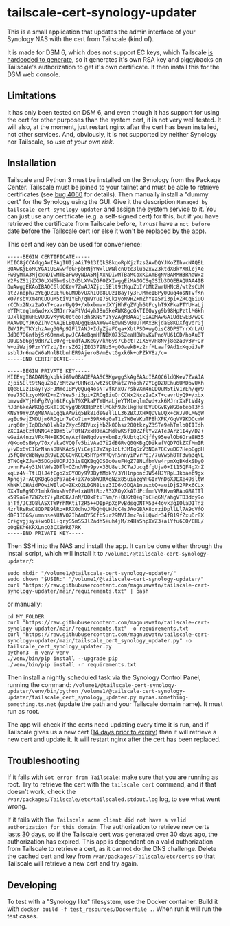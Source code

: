 tailscale-cert-synology-updater
===

This is a small application that updates the admin interface of your Synology NAS with the cert from Tailscale (kind of).

It is made for DSM 6, which does not support EC keys, which Tailscale [is hardcoded to generate](https://github.com/tailscale/tailscale/blob/9bd3b5b89c60534a9066902ae54b52f5797365bd/ipn/localapi/cert.go#L379), so it generates it's own RSA key and piggybacks on Tailscale's authorization to get it's own certificate. It then install this for the DSM web console.


## Limitations

It has only been tested on DSM 6, and even though it has support for using the cert for other purposes than the system cert, it is not very well tested. It will also, at the moment, just restart nginx after the cert has been installed, not other services. And, obviously, it is not supported by neither Synology nor Tailscale, so *use at your own risk*.

## Installation

Tailscale and Python 3 must be installed on the Synology from the Package Center. Tailscale must be joined to your tailnet and must be able to retrieve certificates (see [bug 4060](https://github.com/tailscale/tailscale/issues/4060) for details). Then manually install a "dummy cert" for the Synology using the GUI. Give it the description `Managed by tailscale-cert-synology-updater` and assign the system service to it. You can just use any certificate (e.g. a self-signed cert) for this, but if you have retrieved the certificate from Tailscale before, it *must* have a `not before` date before the Tailscale cert (or else it won't be replaced by the app).

This cert and key can be used for convenience:

```
-----BEGIN CERTIFICATE-----
MIIC8jCCAdqgAwIBAgIUIjaAiT913IQkS8kqoRpKjzTzs2AwDQYJKoZIhvcNAQEL
BQAwKjEoMCYGA1UEAwwfdGFpbHNjYWxlLWNlcnQtc3lub2xvZ3ktdXBkYXRlcjAe
Fw0yMTA3MjcxNDIwMTBaFw0yNDA5MjAxNDIwMTBaMCoxKDAmBgNVBAMMH3RhaWxz
Y2FsZS1jZXJ0LXN5bm9sb2d5LXVwZGF0ZXIwggEiMA0GCSqGSIb3DQEBAQUAA4IB
DwAwggEKAoIBAQC6ldQKev7ZwAJAZjpi5Elt9tNquZbI/bMtZwrUHNc8/wt2sCUM
atZ7noph72YEgDZUEhu6UMDbvUXhIQe8LUzIBayTy3FJMmeIBPy0Quq4osNTvfKn
xO7rsbVXm4nCDOuM5tiV1YEh/qW9Yue75CkzyoM9HZ+mZhYea5ri3pi+ZRCq8iuO
rCCNx2Nxz2aOxT+cavrUyQ9+/xbxbmvvdXYjHhFgZVgh6tFcyhT9XPkaPTYUHaLj
eYTMteqlmGwd+xk6MJrrXaFtVd4yhJ8n6keAWK8gcGkTI0Qvyg9b98HpPztlMGkh
9JxlkgHuHEVUOGvKyWG0oteoT3hsKNSY9YyZAgMBAAGjEDAOMAwGA1UdEwEB/wQC
MAAwDQYJKoZIhvcNAQELBQADggEBAAWGw4EdwN5v0uUTMAx3RjdaE8KDXfgvdrGj
ZW/1PqTKYzhzAwg3QRp92Fl7ANJ+IdyZjaFCqa+XbtPSD+wyQisC8DPSTrrXnL/U
JdD07O6nfbjSr6OmmxUpwJCA4eBqmHFNIK0735ZeaHBWevKVPnoVU61GD/hoAuBT
DUuD5b6pj9dRrZlB0/g+EudfAJKeGy/kh6ys7CbctT2IX5v7H8Nvj8eza0v3W+Qr
W+oiWzj9PzrYY7zU/BrrsZ62jIEG379NoS+gO0aekB+z2nfMLaaf9Ad1xKqoiJeP
ssblJr6naCW6aNnlBtbnhER9AjeroB/mEvtGgxk6k+oPZkV8z/c=
-----END CERTIFICATE-----
```

```
-----BEGIN PRIVATE KEY-----
MIIEvgIBADANBgkqhkiG9w0BAQEFAASCBKgwggSkAgEAAoIBAQC6ldQKev7ZwAJA
Zjpi5Elt9tNquZbI/bMtZwrUHNc8/wt2sCUMatZ7noph72YEgDZUEhu6UMDbvUXh
IQe8LUzIBayTy3FJMmeIBPy0Quq4osNTvfKnxO7rsbVXm4nCDOuM5tiV1YEh/qW9
Yue75CkzyoM9HZ+mZhYea5ri3pi+ZRCq8iuOrCCNx2Nxz2aOxT+cavrUyQ9+/xbx
bmvvdXYjHhFgZVgh6tFcyhT9XPkaPTYUHaLjeYTMteqlmGwd+xk6MJrrXaFtVd4y
hJ8n6keAWK8gcGkTI0Qvyg9b98HpPztlMGkh9JxlkgHuHEVUOGvKyWG0oteoT3hs
KNSY9YyZAgMBAAECggEAAwiq5Bk8IdsGBllLL362BXJXHXQDVEUQx+cWJV0LMGgW
vgEu9wjZMDUjm6ROgLn7eCo7tm+39RK6q0aT1z7W0eVKuTP8hXPK/GqVV9KDOcmW
urq60njIqD8xW0lxh9zZKyc5RBVuxjhbZk0Qhsz20QtkzyZ3STe9ehTmlbQIIIdh
zXCIAqCzfUNNG4z1Dm5lwT0tN7xxH0eAGMdlwKSf1OZZflYwZATeJArz1I4y/D2+
wGeiA4nzzVFxFH+BK5Cn/Azf8WNqdveyxbmBz/kUbtq1Kjffy95eelOb6Ora8H35
/QKoo0sBWp/70x/vkaGVQQfv5biVAaG7i2dEGRvQ0QKBgQDikafVQD7GkZXfMmIR
y+vDx6vE1GrNsnsQUNKAqSjViCejIJWZsp1oLfJMIqSzV3NQa78CvuDG7HepBgpH
u5fQ8WcWbWyuZk9VEZOGGyKCE45HYpKVRQyR5nnyiPvrPdI/7uVw5h8TF3wa3qNL
3TNCqkZJa+3SDGpiUOPJJ3isEQKBgQDS0o0auFHgZ7BNLfbmVw4rpmXqBKdxSDy0
uvnnPa4y31NtVWs2DTl+OZndVRy9pvx33U8etJC7aJucqBfgUja0+I115QF4gXnZ
xqLz4N+TtlQlJ4fCgoZxQYO0y9VJByfMpkY/3YH1nppncJW54HJYRpLJkbaeb9gx
Apngj7+ACQKBgGopPa7ab4+zX7o5bWJRXqNZx85uiazgWHGIrVnD6XJEXe49sltW
KhNKlCHAidPOwiWIlvO+ZKxQ2LDGN8Lsz3ID6v3DQA1nuvxtQ+auiDjS2PPx6CUx
OXaTu8g9D21mhkGWusNv0FetxWUBtRozB3XROyXkAIdPcfmnVVRHvm9BAoGBAITl
x599a9e7ZW7xt7+yRzOK/JnN/0OxFtuTNm/n+QUGtQ+qFiCHq6N/ahgVTD3doy9o
ajTf/JC3O8lASXTWPrhMKtiT2R5++DIpPpXgPvBdsqONTM53+4ovk3gIOlaD1Tnz
4zrlRsRwC8ODPE9lRo+RRX0dhvJPbQhQLHJcC4sJAoGBAK8orziDpllLl7A9cVfO
dDF1IC6S/umnnseNUAVO2IhAmOY5Cfb5ur29MVIJmcPniUQVdr34fB19fZxuDr8X
Cr+gvgjsys+wo01L+qryS5mSSJlZadh5+uh4jM/z4HsShpXWZ3+alYfu6CO/CHL/
o0qEKh6KRXLncQ3CX8WR67RK
-----END PRIVATE KEY-----
```

Then SSH into the NAS and install the app. It can be done either through the install script, which will install it to `/volume1/@tailscale-cert-synology-updater/`:

```
sudo mkdir "/volume1/@tailscale-cert-synology-updater/"
sudo chown "$USER:" "/volume1/@tailscale-cert-synology-updater/"
curl "https://raw.githubusercontent.com/magnuswatn/tailscale-cert-synology-updater/main/requirements.txt" | bash
```

or manually:

```
cd MY_FOLDER
curl "https://raw.githubusercontent.com/magnuswatn/tailscale-cert-synology-updater/main/requirements.txt" -o requirements.txt
curl "https://raw.githubusercontent.com/magnuswatn/tailscale-cert-synology-updater/main/tailscale_cert_synology_updater.py" -o tailscale_cert_synology_updater.py
python3 -m venv venv
./venv/bin/pip install --upgrade pip
./venv/bin/pip install -r requirements.txt
```

Then install a nightly scheduled task via the Synology Control Panel, running the command: `/volume1/@tailscale-cert-synology-updater/venv/bin/python /volume1/@tailscale-cert-synology-updater/tailscale_cert_synology_updater.py mynas.something-something.ts.net` (update the path and your Tailscale domain name). It must run as root.

The app will check if the certs need updating every time it is run, and if Tailscale gives us a new cert ([14 days prior to expiry](https://github.com/tailscale/tailscale/blob/9bd3b5b89c60534a9066902ae54b52f5797365bd/ipn/localapi/cert.go#L106)) then it will retrieve a new cert and update it. It will restart nginx after the cert has been replaced.


## Troubleshooting

If it fails with `Got error from Tailscale`: make sure that you are running as root. Try to retrieve the cert with the `tailscale cert` command, and if that doesn't work, check the `/var/packages/Tailscale/etc/tailscaled.stdout.log` log, to see what went wrong.

If it fails with `The Tailscale acme client did not have a valid authorization for this domain`: The authorization to retrieve new certs [lasts 30 days](https://letsencrypt.org/docs/faq/#i-successfully-renewed-a-certificate-but-validation-didn-t-happen-this-time-how-is-that-possible), so if the Tailscale cert was generated over 30 days ago, the authorization has expired. This app is dependant on a valid authorization from Tailscale to retrieve a cert, as it cannot do the DNS challenge. Delete the cached cert and key from `/var/packages/Tailscale/etc/certs` so that Tailscale will retrieve a new cert and try again.


## Developing

To test with a "Synology like" filesystem, use the Docker container. Build it with `docker build -f test_resources/Dockerfile .`. When run it will run the test cases.
